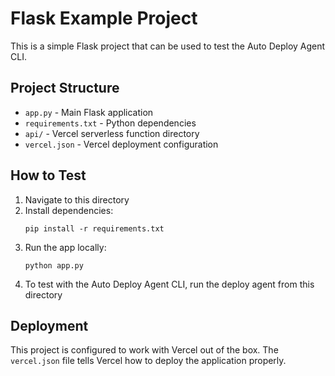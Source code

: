 # Flask Example Project

This is a simple Flask project that can be used to test the Auto Deploy Agent CLI.

## Project Structure

- `app.py` - Main Flask application
- `requirements.txt` - Python dependencies
- `api/` - Vercel serverless function directory
- `vercel.json` - Vercel deployment configuration

## How to Test

1. Navigate to this directory
2. Install dependencies:
   ```
   pip install -r requirements.txt
   ```
3. Run the app locally:
   ```
   python app.py
   ```
4. To test with the Auto Deploy Agent CLI, run the deploy agent from this directory

## Deployment

This project is configured to work with Vercel out of the box. The `vercel.json` file tells Vercel how to deploy the application properly.